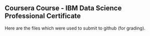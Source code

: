 ## Coursera Course - IBM Data Science Professional Certificate

Here are the files which were used to submit to github (for grading).

